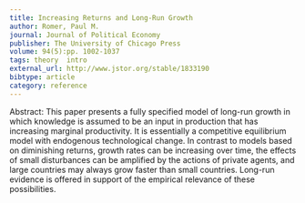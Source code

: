 ```yaml
---
title: Increasing Returns and Long-Run Growth
author: Romer, Paul M.
journal: Journal of Political Economy
publisher: The University of Chicago Press
volume: 94(5):pp. 1002-1037
tags: theory  intro
external_url: http://www.jstor.org/stable/1833190
bibtype: article
category: reference
---
```

Abstract: This paper presents a fully specified model of long-run growth in which knowledge is assumed to be an input in production that has increasing marginal productivity. It is essentially a competitive equilibrium model with endogenous technological change. In contrast to models based on diminishing returns, growth rates can be increasing over time, the effects of small disturbances can be amplified by the actions of private agents, and large countries may always grow faster than small countries. Long-run evidence is offered in support of the empirical relevance of these possibilities.

